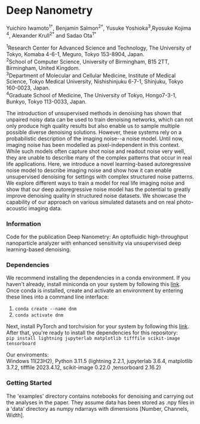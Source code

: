# Deep Nanometry

Yuichiro Iwamoto<sup>1</sup><sup>†</sup>, Benjamin Salmon<sup>2</sup><sup>†</sup>, Yusuke Yoshioka<sup>3</sup>,Ryosuke Kojima <sup>4</sup>, Alexander Krull<sup>2</sup><sup>\*</sup> and Sadao Ota<sup>1</sup><sup>\*</sup></br>

<sup>1</sup>Research Center for Advanced Science and Technology, The University of Tokyo, Komaba 4-6-1, Meguro, Tokyo 153-8904, Japan.<br>
<sup>2</sup>School of Computer Science, University of Birmingham, B15 2TT, Birmingham, United Kingdom.<br>
<sup>3</sup>Department of Molecular and Cellular Medicine, Institute of Medical Science, Tokyo Medical University, Nishishinjuku 6-7-1, Shinjuku, Tokyo 160-0023, Japan.<br>
<sup>4</sup>Graduate School of Medicine, The University of Tokyo, Hongo7-3-1, Bunkyo, Tokyo 113-0033, Japan.<br>

The introduction of unsupervised methods in denoising has shown that unpaired noisy data can be used to train denoising networks, which can not only produce high quality results but also enable us to sample multiple possible diverse denoising solutions. 
However, these systems rely on a probabilistic description of the imaging noise--a noise model.
Until now, imaging noise has been modelled as pixel-independent in this context.
While such models often capture shot noise and readout noise very well, they are unable to describe many of the complex patterns that occur in real life applications.
Here, we introduce a novel learning-based autoregressive noise model to describe imaging noise and show how it can enable unsupervised denoising for settings with complex structured noise patterns.
We explore different ways to train a model for real life imaging noise and show that our deep autoregressive noise model has the potential to greatly improve denoising quality in structured noise datasets.
We showcase the capability of our approach on various simulated datasets and on real photo-acoustic imaging data.

### Information

Code for the publication Deep Nanometry: An optofluidic high-throughput nanoparticle analyzer with enhanced sensitivity via unsupervised deep learning-based denoising.

### Dependencies
We recommend installing the dependencies in a conda environment. If you haven't already, install miniconda on your system by following this [link](https://docs.conda.io/projects/miniconda/en/latest/miniconda-install.html).<br>
Once conda is installed, create and activate an environment by entering these lines into a command line interface:<br>
1. `conda create --name dnm`
2. `conda activate dnm`


Next, install PyTorch and torchvision for your system by following this [link](https://pytorch.org/get-started/locally/).<br> 
After that, you're ready to install the dependencies for this repository:<br>
`pip install lightning jupyterlab matplotlib tifffile scikit-image tensorboard`

Our enviroments:<br> Windows 11(23H2), Python 3.11.5 (lightning 2.2.1, jupyterlab 3.6.4, matplotlib 3.7.2, tifffile 2023.4.12, scikit-image 0.22.0 ,tensorboard 2.16.2)<br>

### Getting Started
The 'examples' directory contains notebooks for denoising and carrying out the analyses in the paper. They assume data has been stored as .npy files in a 'data' directory as numpy ndarrays with dimensions [Number, Channels, Width]. 
